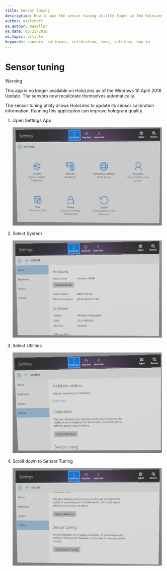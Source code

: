 ```yaml
---
title: Sensor tuning
description: How to use the sensor tuning utility found in the HoloLens settings.
author: mattzmsft
ms.author: mazeller
ms.date: 03/21/2018
ms.topic: article
keywords: sensors, calibrate, calibration, tune, settings, how-to
---
```




# Sensor tuning

>[!WARNING]
>This app is no longer available on HoloLens as of the Windows 10 April 2018 Update. The sensors now recalibrate themselves automatically. 

The sensor tuning utility allows HoloLens to update its sensor calibration information. Running this application can improve hologram quality.

1. Open Settings App

   ![Setting app in HoloLens](images/settingssensortuning-500px.png)
  
2. Select System

   ![System page in Settings app](images/systemsensortuning-500px.png)
  
3. Select Utilities

   ![Utilities page in Settings app](images/utilitiessensortuning-500px.png)
  
4. Scroll down to Sensor Tuning

   ![Sensor tuning on Utilities page](images/sensortuningsettingsapp-500px.png)
